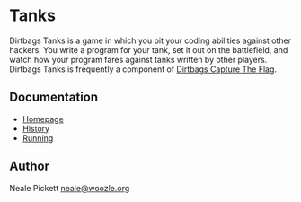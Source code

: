 Tanks
======

Dirtbags Tanks is a game in which you pit your coding abilities
against other hackers.  You write a program for your tank, set it out
on the battlefield, and watch how your program fares against tanks
written by other players.  Dirtbags Tanks is frequently a component of
[Dirtbags Capture The Flag](/ctf/).


Documentation
-------------

* [Homepage](https://dirtbags.github.io/tanks/)
* [History](doc/history.md)
* [Running](doc/running.md)


Author
------

Neale Pickett <neale@woozle.org>
